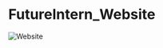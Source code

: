 # FutureIntern_Website

![Website](https://github.com/user-attachments/assets/198c19c8-d97e-40f3-8db1-fa83507f4a79)
